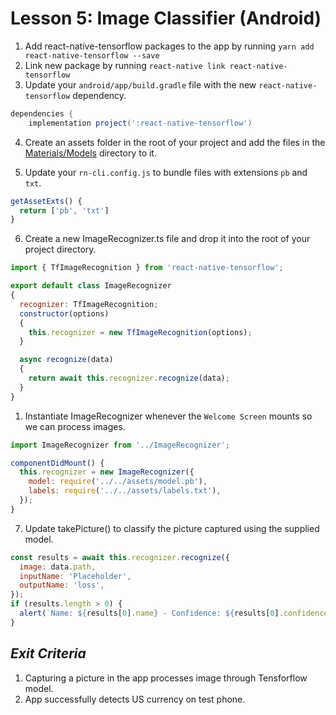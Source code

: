 # Lesson 5: Image Classifier (Android)

1. Add react-native-tensorflow packages to the app by running `yarn add react-native-tensorflow --save`
2. Link new package by running `react-native link react-native-tensorflow`
3. Update your `android/app/build.gradle` file with the new `react-native-tensorflow` dependency.
```gradle
dependencies {
    implementation project(':react-native-tensorflow')
```

4. Create an assets folder in the root of your project and add the files in the [Materials/Models](../Materials/Models) directory to it.

5. Update your `rn-cli.config.js` to bundle files with extensions `pb` and `txt`.
```javascript
getAssetExts() {
  return ['pb', 'txt']
}
```

6. Create a new ImageRecognizer.ts file and drop it into the root of your project directory.
```javascript
import { TfImageRecognition } from 'react-native-tensorflow';

export default class ImageRecognizer
{
  recognizer: TfImageRecognition;
  constructor(options)
  {
    this.recognizer = new TfImageRecognition(options);
  }

  async recognize(data)
  {
    return await this.recognizer.recognize(data);
  }
}
```

1. Instantiate ImageRecognizer whenever the `Welcome Screen` mounts so we can process images.
```javascript
import ImageRecognizer from '../ImageRecognizer';

componentDidMount() {
  this.recognizer = new ImageRecognizer({
    model: require('../../assets/model.pb'),
    labels: require('../../assets/labels.txt'),
  });
}
```
7. Update takePicture() to classify the picture captured using the supplied model.
```javascript
const results = await this.recognizer.recognize({
  image: data.path,
  inputName: 'Placeholder',
  outputName: 'loss',
});
if (results.length > 0) {
  alert(`Name: ${results[0].name} - Confidence: ${results[0].confidence}`);
}
```

## _Exit Criteria_
1. Capturing a picture in the app processes image through Tensforflow model.
2. App successfully detects US currency on test phone.
